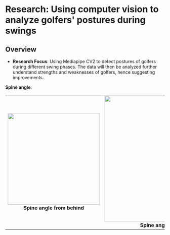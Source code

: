 # Research: Using computer vision to analyze golfers' postures during swings

## Overview
- **Research Focus**: Using Mediapipe CV2 to detect postures of golfers during different swing phases. The data will then be analyzed further understand strengths and weaknesses of golfers, hence suggesting improvements.

**Spine angle**:
  <table>
  <tr>
    <td align="center">
      <img src="https://github.com/user-attachments/assets/54c9e5ef-4fa7-4d7d-b0a6-fdfada0219e0" width="290"/><br/>
      <b>Spine angle from behind</b>
    </td>
    <td align="center">
      <img src="https://github.com/user-attachments/assets/91edbad4-aeea-4a1f-afc0-c231287d336f" width="400"/><br/>
      <b>Spine angle from front</b>
    </td>
  </tr>
</table>
